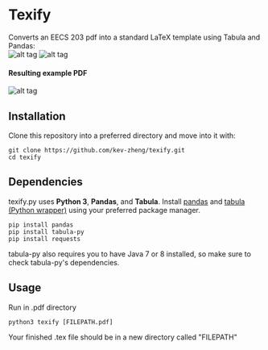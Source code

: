 # Texify

Converts an EECS 203 pdf into a standard LaTeX template using Tabula and Pandas:  
![alt tag](https://github.com/kev-zheng/texify/blob/master/pictures/homework_example_EECS203.png)
![alt tag](https://github.com/kev-zheng/texify/blob/master/pictures/tex_example_EECS203.png)

#### Resulting example PDF  
![alt tag](https://github.com/kev-zheng/texify/blob/master/pictures/pdf_example_EECS203.png)

## Installation
Clone this repository into a preferred directory and move into it with:
```
git clone https://github.com/kev-zheng/texify.git
cd texify
```

## Dependencies
texify.py uses __Python 3__,  __Pandas__, and __Tabula__.
Install [pandas](http://pandas.pydata.org/) and [tabula (Python wrapper)](https://github.com/chezou/tabula-py) using your preferred package manager.
```
pip install pandas
pip install tabula-py
pip install requests
```
tabula-py also requires you to have Java 7 or 8 installed, so make sure to check tabula-py's dependencies.
## Usage
Run in .pdf directory
```
python3 texify [FILEPATH.pdf]
```
Your finished .tex file should be in a new directory called "FILEPATH"

